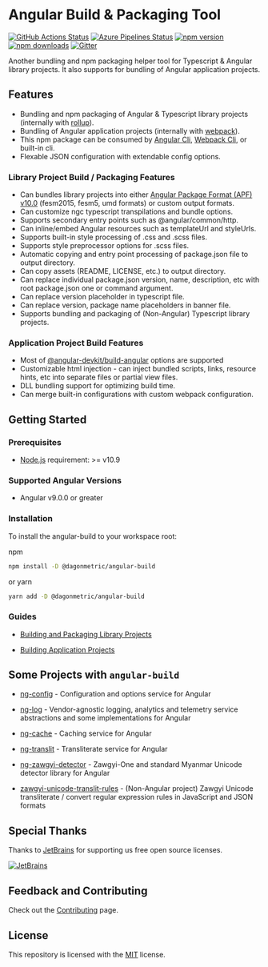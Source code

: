 # Angular Build & Packaging Tool

[![GitHub Actions Status](https://github.com/DagonMetric/angular-build/workflows/Build/badge.svg)](https://github.com/DagonMetric/angular-build/actions)
[![Azure Pipelines Status](https://dev.azure.com/DagonMetric/angular-build/_apis/build/status/DagonMetric.angular-build?branchName=master)](https://dev.azure.com/DagonMetric/angular-build/_build?definitionId=3)
[![npm version](https://badge.fury.io/js/%40dagonmetric%2Fangular-build.svg)](https://www.npmjs.com/package/@dagonmetric/angular-build)
[![npm downloads](https://img.shields.io/npm/dm/@dagonmetric/angular-build.svg)](https://www.npmjs.com/package/@dagonmetric/angular-build)
[![Gitter](https://badges.gitter.im/DagonMetric/general.svg)](https://gitter.im/DagonMetric/general?utm_source=badge&utm_medium=badge&utm_campaign=pr-badge)


Another bundling and npm packaging helper tool for Typescript & Angular library projects. It also supports for bundling of Angular application projects.

## Features

* Bundling and npm packaging of Angular & Typescript library projects (internally with [rollup](https://rollupjs.org)).
* Bundling of Angular application projects (internally with [webpack](https://webpack.js.org)).
* This npm package can be consumed by [Angular Cli](https://cli.angular.io), [Webpack Cli](https://www.npmjs.com/package/webpack-cli), or built-in cli.
* Flexable JSON configuration with extendable config options.

### Library Project Build / Packaging Features

* Can bundles library projects into either [Angular Package Format (APF) v10.0](https://docs.google.com/document/d/1CZC2rcpxffTDfRDs6p1cfbmKNLA6x5O-NtkJglDaBVs/preview) (fesm2015, fesm5, umd formats) or custom output formats.
* Can customize ngc typescript transpilations and bundle options.
* Supports secondary entry points such as @angular/common/http.
* Can inline/embed Angular resources such as templateUrl and styleUrls.
* Supports built-in style processing of .css and .scss files.
* Supports style preprocessor options for .scss files.
* Automatic copying and entry point processing of package.json file to output directory.
* Can copy assets (README, LICENSE, etc.) to output directory.
* Can replace individual package.json version, name, description, etc with root package.json one or command argument.
* Can replace version placeholder in typescript file.
* Can replace version, package name placeholders in banner file.
* Supports bundling and packaging of (Non-Angular) Typescript library projects.

### Application Project Build Features

* Most of [@angular-devkit/build-angular](https://www.npmjs.com/package/@angular-devkit/build-angular) options are supported
* Customizable html injection - can inject bundled scripts, links, resource hints, etc into separate files or partial view files.
* DLL bundling support for optimizing build time.
* Can merge built-in configurations with custom webpack configuration.

## Getting Started

### Prerequisites

* [Node.js](https://nodejs.org/en/download/) requirement:  >= v10.9

### Supported Angular Versions

* Angular v9.0.0 or greater

### Installation

To install the angular-build to your workspace root:

npm

```bash
npm install -D @dagonmetric/angular-build
```

or yarn

```bash
yarn add -D @dagonmetric/angular-build
```

### Guides

* [Building and Packaging Library Projects](https://github.com/DagonMetric/angular-build/wiki/Building-and-Packaging-Angular-Library-Projects)

* [Building Application Projects](https://github.com/DagonMetric/angular-build/wiki/Building-Angular-Application-Projects)

## Some Projects with `angular-build`

* [ng-config](https://github.com/DagonMetric/ng-config) - Configuration and options service for Angular

* [ng-log](https://github.com/DagonMetric/ng-log) - Vendor-agnostic logging, analytics and telemetry service abstractions and some implementations for Angular

* [ng-cache](https://github.com/DagonMetric/ng-cache) - Caching service for Angular

* [ng-translit](https://github.com/DagonMetric/ng-translit) - Transliterate service for Angular

* [ng-zawgyi-detector](https://github.com/myanmartools/ng-zawgyi-detector) - Zawgyi-One and standard Myanmar Unicode detector library for Angular

* [zawgyi-unicode-translit-rules](https://github.com/myanmartools/zawgyi-unicode-translit-rules) - (Non-Angular project) Zawgyi Unicode transliterate / convert regular expression rules in JavaScript and JSON formats

## Special Thanks

Thanks to [JetBrains](https://www.jetbrains.com/?from=angular-build) for supporting us free open source licenses.

[![JetBrains](https://user-images.githubusercontent.com/45749065/83002810-7c746300-a033-11ea-95be-938164dad724.png)](https://www.jetbrains.com/?from=angular-build)

## Feedback and Contributing

Check out the [Contributing](https://github.com/DagonMetric/angular-build/blob/master/CONTRIBUTING.md) page.

## License

This repository is licensed with the [MIT](https://github.com/DagonMetric/angular-build/blob/master/LICENSE) license.
